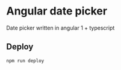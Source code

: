 # Angular date picker
Date picker written in angular 1 + typescript

## Deploy
```
npm run deploy
```